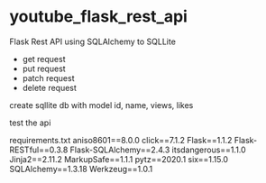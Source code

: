 # youtube_flask_rest_api
Flask Rest API using SQLAlchemy to SQLLite

- get request
- put request
- patch request
- delete request

create sqllite db with model
id, name, views, likes

test the api


requirements.txt
aniso8601==8.0.0
click==7.1.2
Flask==1.1.2
Flask-RESTful==0.3.8
Flask-SQLAlchemy==2.4.3
itsdangerous==1.1.0
Jinja2==2.11.2
MarkupSafe==1.1.1
pytz==2020.1
six==1.15.0
SQLAlchemy==1.3.18
Werkzeug==1.0.1
